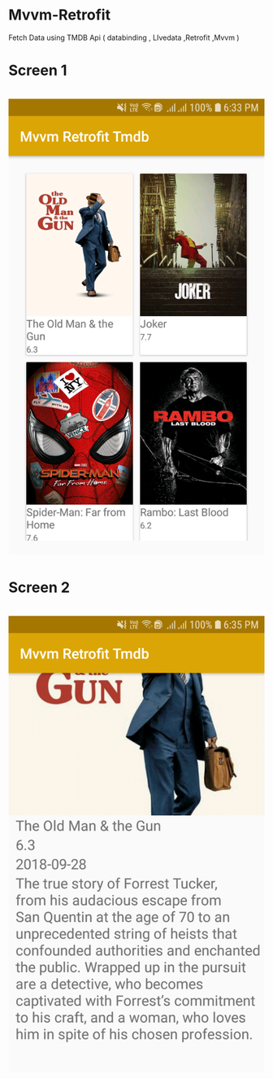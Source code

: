 # Mvvm-Retrofit
Fetch Data using TMDB Api ( databinding , LIvedata ,Retrofit ,Mvvm ) 


# Screen 1
# ![Movies List](https://github.com/vinaykumar2197/Mvvm-Retrofit/blob/master/movies.png)

# Screen 2
# ![Movie Details](https://github.com/vinaykumar2197/Mvvm-Retrofit/blob/master/movie_details.png)
